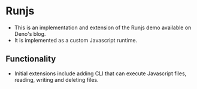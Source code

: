 # Runjs

- This is an implementation and extension of the Runjs demo available on Deno's blog.
- It is implemented as a custom Javascript runtime.

## Functionality
- Initial extensions include adding CLI that can execute Javascript files, reading, writing and deleting files.
